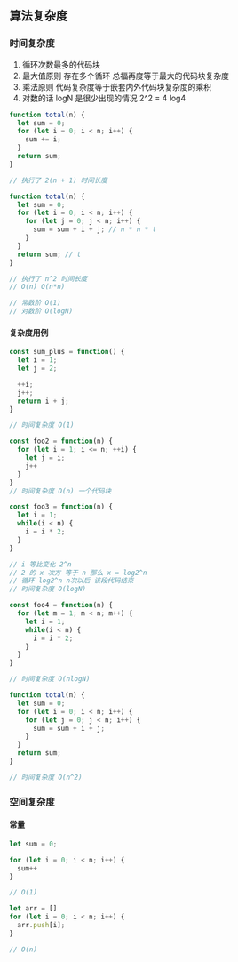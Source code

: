 ## 算法复杂度

### 时间复杂度

1. 循环次数最多的代码块
2. 最大值原则 存在多个循环 总福再度等于最大的代码块复杂度
3. 乘法原则 代码复杂度等于嵌套内外代码块复杂度的乘积
4. 对数的话 logN 是很少出现的情况 2^2 = 4  log4

```js
function total(n) {
  let sum = 0;
  for (let i = 0; i < n; i++) {
    sum += i;
  }
  return sum;
}

// 执行了 2(n + 1) 时间长度
```

```js
function total(n) {
  let sum = 0;
  for (let i = 0; i < n; i++) {
    for (let j = 0; j < n; i++) {
      sum = sum + i + j; // n * n * t
    }
  }
  return sum; // t
}

// 执行了 n^2 时间长度
// O(n) O(n*n)

// 常数阶 O(1)
// 对数阶 O(logN)
```

#### 复杂度用例

```js
const sum_plus = function() {
  let i = 1;
  let j = 2;

  ++i;
  j++;
  return i + j;
}

// 时间复杂度 O(1)
```

```js
const foo2 = function(n) {
  for (let i = 1; i <= n; ++i) {
    let j = i;
    j++
  }
}
// 时间复杂度 O(n) 一个代码块
```


```js
const foo3 = function(n) {
  let i = 1;
  while(i < n) {
    i = i * 2;
  }
}

// i 等比变化 2^n
// 2 的 x 次方 等于 n 那么 x = log2^n
// 循环 log2^n n次以后 该段代码结束
// 时间复杂度 O(logN)
```


```js
const foo4 = function(n) {
  for (let m = 1; m < n; m++) {
    let i = 1;
    while(i < n) {
      i = i * 2;
    }
  }
}

// 时间复杂度 O(nlogN)
```

```js
function total(n) {
  let sum = 0;
  for (let i = 0; i < n; i++) {
    for (let j = 0; j < n; i++) {
      sum = sum + i + j;
    }
  }
  return sum;
}

// 时间复杂度 O(n^2)
```

### 空间复杂度

#### 常量

```js
let sum = 0;

for (let i = 0; i < n; i++) {
  sum++
}

// O(1)
```

```js
let arr = []
for (let i = 0; i < n; i++) {
  arr.push[i];
}

// O(n)
```

